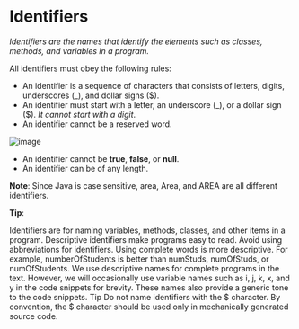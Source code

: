 # Identifiers

*Identifiers are the names that identify the elements such as classes, methods, and
variables in a program.*

All identifiers must obey the following rules:
- An identifier is a sequence of characters that consists of letters, digits, underscores (_), and dollar signs ($).
- An identifier must start with a letter, an underscore (_), or a dollar sign ($). *It cannot start with a digit*.
- An identifier cannot be a reserved word.

![image](https://user-images.githubusercontent.com/44777689/152990714-5fc387a5-0ad6-4933-b7b7-6edd82da89b1.png)

- An identifier cannot be **true**, **false**, or **null**.
- An identifier can be of any length.

**Note**:
Since Java is case sensitive, area, Area, and AREA are all different identifiers.

**Tip**:

Identifiers are for naming variables, methods, classes, and other items in a program.
Descriptive identifiers make programs easy to read. Avoid using abbreviations for identifiers. Using complete words is more descriptive. For example, numberOfStudents
is better than numStuds, numOfStuds, or numOfStudents. We use descriptive
names for complete programs in the text. However, we will occasionally use variable
names such as i, j, k, x, and y in the code snippets for brevity. These names also
provide a generic tone to the code snippets.
Tip
Do not name identifiers with the $ character. By convention, the $ character should be
used only in mechanically generated source code.

